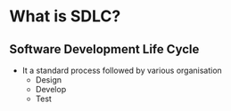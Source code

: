 # What is SDLC?
## Software Development Life Cycle
- It a standard process followed by various organisation
  - Design
  - Develop
  - Test
 

